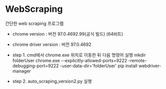 # WebScraping
간단한 web scraping 프로그램

* chrome version : 버전 97.0.4692.99(공식 빌드) (64비트)
* chrome driver version : 버전 97.0.4692

* step 1. cmd에서 chrome.exe 위치로 이동한 뒤 다음 명령어 실행
mkdir folderUser
chrome.exe --explicitly-allowed-ports=9222 -remote-debugging-port=9222 -user-data-dir='folderUser'
pip install webdriver-manager

* step 2. auto_scraping_version2.py 실행